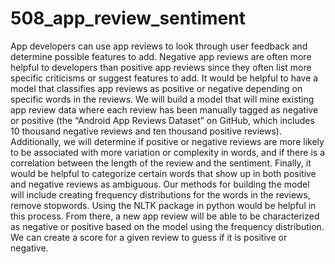 # 508_app_review_sentiment

App developers can use app reviews to look through user feedback and determine possible features to add. Negative app reviews are often more helpful to developers than positive app reviews since they often list more specific criticisms or suggest features to add. It would be helpful to have a model that classifies app reviews as positive or negative depending on specific words in the reviews. We will build a model that will mine existing app review data where each review has been manually tagged as negative or positive (the “Android App Reviews Dataset” on GitHub, which includes 10 thousand negative reviews and ten thousand positive reviews). Additionally, we will determine if positive or negative reviews are more likely to be associated with more variation or complexity in words, and if there is a correlation between the length of the review and the sentiment. Finally, it would be helpful to categorize certain words that show up in both positive and negative reviews as ambiguous. Our methods for building the model will include creating frequency distributions for the words in the reviews, remove stopwords. Using the NLTK package in python would be helpful in this process. From there, a new app review will be able to be characterized as negative or positive based on the model using the frequency distribution. We can create a score for a given review to guess if it is positive or negative.
